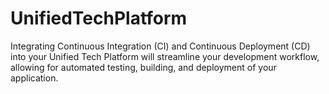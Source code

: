 # UnifiedTechPlatform
Integrating Continuous Integration (CI) and Continuous Deployment (CD) into your Unified Tech Platform will streamline your development workflow, allowing for automated testing, building, and deployment of your application. 
